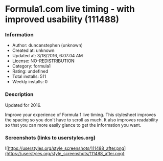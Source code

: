# Formula1.com live timing - with improved usability (111488)

### Information
- Author: duncanstephen (unknown)
- Created at: unknown
- Updated at: 3/18/2016, 6:07:04 AM
- License: NO-REDISTRIBUTION
- Category: formula1
- Rating: undefined
- Total installs: 511
- Weekly installs: 0


### Description
Updated for 2016.

Improve your experience of Formula 1 live timing. This stylesheet improves the spacing so you don't have to scroll as much. It also improves readability so that you can more easily glance to get the information you want.


### Screenshots (links to userstyles.org)
![https://userstyles.org/style_screenshots/111488_after.png](https://userstyles.org/style_screenshots/111488_after.png)


